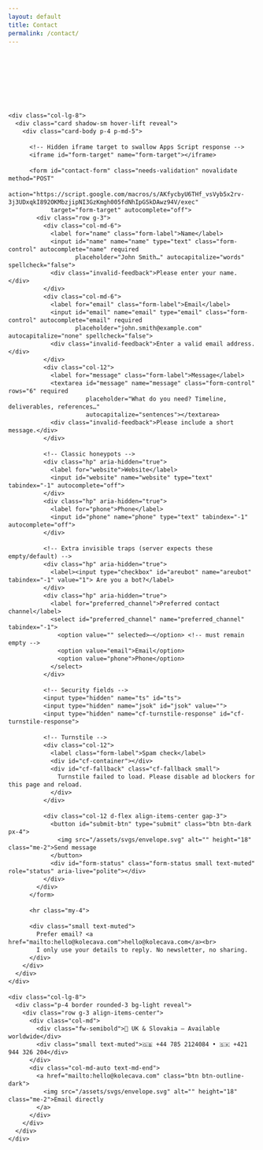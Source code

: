 ```yaml
---
layout: default
title: Contact
permalink: /contact/
---
```


<!-- kolecava.com - cform v0.1.4 -->

<style>
  .reveal{opacity:0;transform:translateY(14px);transition:opacity .6s,transform .6s}
  .reveal.show{opacity:1;transform:none}
  .hover-lift{transition:transform .2s,box-shadow .2s}
  .hover-lift:hover{transform:translateY(-4px);box-shadow:0 .75rem 2rem rgba(0,0,0,.08)}
  .section-label{letter-spacing:.08em;text-transform:uppercase;font-size:.8rem;color:#6c757d}
  .form-status{min-height:1.5rem}
  #cf-container{min-height:80px; display:flex; align-items:center}
  .cf-fallback{display:none; color:#b00020}
  /* Hide honeypots but keep them in DOM */
  .hp{position:absolute;left:-5000px;top:auto;width:1px;height:1px;overflow:hidden}
  /* Hidden iframe (submission target) */
  #form-target{display:none;width:0;height:0;border:0}
</style>

<div class="container mt-5 pt-5">
  <section class="row justify-content-center g-4">
    <div class="col-lg-8 reveal">
      <span class="section-label">Contact</span>
      <h1 class="display-6 mt-2">Let’s talk</h1>
      <p class="lead text-muted">Tell me a bit about your project. I’ll reply with next steps and a clear plan.</p>
    </div>

    <div class="col-lg-8">
      <div class="card shadow-sm hover-lift reveal">
        <div class="card-body p-4 p-md-5">

          <!-- Hidden iframe target to swallow Apps Script response -->
          <iframe id="form-target" name="form-target"></iframe>

          <form id="contact-form" class="needs-validation" novalidate method="POST"
                action="https://script.google.com/macros/s/AKfycbyU6THf_vsVyb5x2rv-3j3UDxqkI892OKMbzjipNI3GzKmgh005fdNhIpGSkDAwz94V/exec"
                target="form-target" autocomplete="off">
            <div class="row g-3">
              <div class="col-md-6">
                <label for="name" class="form-label">Name</label>
                <input id="name" name="name" type="text" class="form-control" autocomplete="name" required
                       placeholder="John Smith…" autocapitalize="words" spellcheck="false">
                <div class="invalid-feedback">Please enter your name.</div>
              </div>
              <div class="col-md-6">
                <label for="email" class="form-label">Email</label>
                <input id="email" name="email" type="email" class="form-control" autocomplete="email" required
                       placeholder="john.smith@example.com" autocapitalize="none" spellcheck="false">
                <div class="invalid-feedback">Enter a valid email address.</div>
              </div>
              <div class="col-12">
                <label for="message" class="form-label">Message</label>
                <textarea id="message" name="message" class="form-control" rows="6" required
                          placeholder="What do you need? Timeline, deliverables, references…"
                          autocapitalize="sentences"></textarea>
                <div class="invalid-feedback">Please include a short message.</div>
              </div>

              <!-- Classic honeypots -->
              <div class="hp" aria-hidden="true">
                <label for="website">Website</label>
                <input id="website" name="website" type="text" tabindex="-1" autocomplete="off">
              </div>
              <div class="hp" aria-hidden="true">
                <label for="phone">Phone</label>
                <input id="phone" name="phone" type="text" tabindex="-1" autocomplete="off">
              </div>

              <!-- Extra invisible traps (server expects these empty/default) -->
              <div class="hp" aria-hidden="true">
                <label><input type="checkbox" id="areubot" name="areubot" tabindex="-1" value="1"> Are you a bot?</label>
              </div>
              <div class="hp" aria-hidden="true">
                <label for="preferred_channel">Preferred contact channel</label>
                <select id="preferred_channel" name="preferred_channel" tabindex="-1">
                  <option value="" selected>—</option> <!-- must remain empty -->
                  <option value="email">Email</option>
                  <option value="phone">Phone</option>
                </select>
              </div>

              <!-- Security fields -->
              <input type="hidden" name="ts" id="ts">
              <input type="hidden" name="jsok" id="jsok" value="">
              <input type="hidden" name="cf-turnstile-response" id="cf-turnstile-response">

              <!-- Turnstile -->
              <div class="col-12">
                <label class="form-label">Spam check</label>
                <div id="cf-container"></div>
                <div id="cf-fallback" class="cf-fallback small">
                  Turnstile failed to load. Please disable ad blockers for this page and reload.
                </div>
              </div>

              <div class="col-12 d-flex align-items-center gap-3">
                <button id="submit-btn" type="submit" class="btn btn-dark px-4">
                  <img src="/assets/svgs/envelope.svg" alt="" height="18" class="me-2">Send message
                </button>
                <div id="form-status" class="form-status small text-muted" role="status" aria-live="polite"></div>
              </div>
            </div>
          </form>

          <hr class="my-4">

          <div class="small text-muted">
            Prefer email? <a href="mailto:hello@kolecava.com">hello@kolecava.com</a><br>
            I only use your details to reply. No newsletter, no sharing.
          </div>
        </div>
      </div>
    </div>

    <div class="col-lg-8">
      <div class="p-4 border rounded-3 bg-light reveal">
        <div class="row g-3 align-items-center">
          <div class="col-md">
            <div class="fw-semibold">📍 UK & Slovakia — Available worldwide</div>
            <div class="small text-muted">🇬🇧 +44 785 2124084 • 🇸🇰 +421 944 326 204</div>
          </div>
          <div class="col-md-auto text-md-end">
            <a href="mailto:hello@kolecava.com" class="btn btn-outline-dark">
              <img src="/assets/svgs/envelope.svg" alt="" height="18" class="me-2">Email directly
            </a>
          </div>
        </div>
      </div>
    </div>

  </section>
</div>

<!-- Turnstile explicit render -->
<script>
  // Called when Turnstile script loads
  window.cfOnload = function() {
    try {
      window.cfWidgetId = turnstile.render('#cf-container', {
        sitekey: '0x4AAAAAAByZts8eVW6pAHkB',   // your SITE key (public)
        appearance: 'always',
        theme: 'auto',
        callback: function(token) {
          document.getElementById('cf-turnstile-response').value = token;
          document.getElementById('cf-fallback').style.display = 'none';
        },
        'error-callback': function() {
          document.getElementById('cf-turnstile-response').value = '';
          document.getElementById('cf-fallback').style.display = 'block';
        },
        'expired-callback': function() {
          document.getElementById('cf-turnstile-response').value = '';
          try { turnstile.reset(window.cfWidgetId); } catch(_) {}
        }
      });
    } catch (e) {
      document.getElementById('cf-fallback').style.display = 'block';
    }
  };
</script>
<script src="https://challenges.cloudflare.com/turnstile/v0/api.js?onload=cfOnload&render=explicit" async defer></script>

<script>
  // Reveal on scroll
  (function() {
    const els = document.querySelectorAll('.reveal');
    if (!('IntersectionObserver' in window)) { els.forEach(el=>el.classList.add('show')); return; }
    const io = new IntersectionObserver((entries)=>entries.forEach(e=>{ if(e.isIntersecting){ e.target.classList.add('show'); io.unobserve(e.target);} }), {threshold:.15});
    els.forEach(el=>io.observe(el));
  })();

  // HARDENING + hidden-iframe redirect
  (function () {
    const form = document.getElementById('contact-form');
    const statusEl = document.getElementById('form-status');
    const tsEl = document.getElementById('ts');
    const jsokEl = document.getElementById('jsok');
    const tokenEl = document.getElementById('cf-turnstile-response');
    const iframe = document.getElementById('form-target');

    // 1) Timestamp (updated on first interaction)
    function setTs(){ tsEl.value = Date.now().toString(); }
    setTs();
    ['focus','pointerdown','keydown','touchstart','mousemove'].forEach(ev => {
      window.addEventListener(ev, function once(){ setTs(); window.removeEventListener(ev, once); }, { once:true });
    });

    // 2) JS-only flag after simple human signals
    let moved = false, typed = false;
    let start = Date.now();
    window.addEventListener('mousemove', ()=>{ moved = true; }, {passive:true});
    window.addEventListener('keydown',  ()=>{ typed = true; }, {passive:true});
    const jsokTimer = setInterval(()=>{
      const elapsed = Date.now() - start;
      if (!jsokEl.value && elapsed > 1500 && (moved || typed)) {
        jsokEl.value = '1';
        clearInterval(jsokTimer);
      }
    }, 300);

    // 3) After the iframe finishes loading the server response, redirect this page
    iframe.addEventListener('load', function () {
      // If the user cancelled validation, there is no submit -> no load.
      // On successful POST, Apps Script returns some HTML to the iframe, then we redirect the top page:
      window.location.assign('/thank-you/');
    });

    // 4) Client-side validation guard
    form.addEventListener('submit', function (e) {
      if (!form.checkValidity()) {
        e.preventDefault(); e.stopPropagation();
        form.classList.add('was-validated');
        statusEl.textContent = 'Please fix the errors above.';
        return;
      }
      if (!tokenEl.value) {
        e.preventDefault(); e.stopPropagation();
        statusEl.textContent = 'Please complete the Turnstile check.';
        try { turnstile.reset(window.cfWidgetId); } catch(_) {}
        return;
      }
      if (jsokEl.value !== '1') {
        e.preventDefault(); e.stopPropagation();
        statusEl.textContent = 'Please interact with the page briefly, then try again.';
        return;
      }
      // No fetch/AJAX: normal form POST to hidden iframe → onload redirects current page.
      statusEl.textContent = 'Sending…';
    });
  })();
</script>
